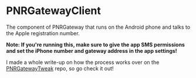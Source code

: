 # PNRGatewayClient
 The component of PNRGateway that runs on the Android phone and talks to the Apple registration number.
 
 **Note: If you're running this, make sure to give the app SMS permissions and set the iPhone number and gateway address in the app settings!**
 
 I made a whole write-up on how the process works over on the [PNRGatewayTweak](https://github.com/AwesomeIndustry/PNRGatewayTweak) repo, so go check it out!
